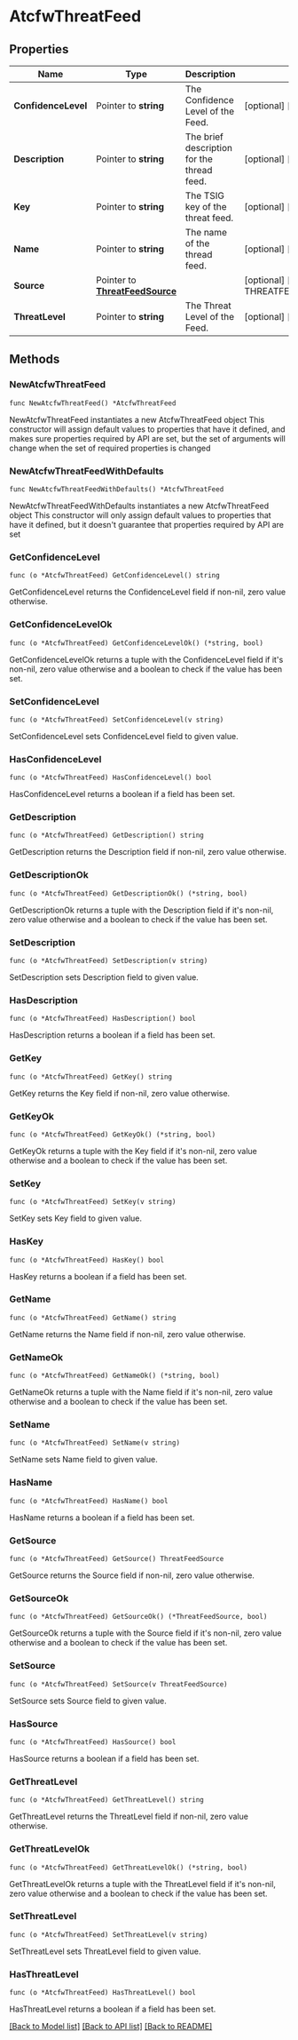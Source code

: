 # AtcfwThreatFeed

## Properties

Name | Type | Description | Notes
------------ | ------------- | ------------- | -------------
**ConfidenceLevel** | Pointer to **string** | The Confidence Level of the Feed. | [optional] [readonly] 
**Description** | Pointer to **string** | The brief description for the thread feed. | [optional] [readonly] 
**Key** | Pointer to **string** | The TSIG key of the threat feed. | [optional] [readonly] 
**Name** | Pointer to **string** | The name of the thread feed. | [optional] [readonly] 
**Source** | Pointer to [**ThreatFeedSource**](ThreatFeedSource.md) |  | [optional] [default to THREATFEEDSOURCE_INFOBLOX]
**ThreatLevel** | Pointer to **string** | The Threat Level of the Feed. | [optional] [readonly] 

## Methods

### NewAtcfwThreatFeed

`func NewAtcfwThreatFeed() *AtcfwThreatFeed`

NewAtcfwThreatFeed instantiates a new AtcfwThreatFeed object
This constructor will assign default values to properties that have it defined,
and makes sure properties required by API are set, but the set of arguments
will change when the set of required properties is changed

### NewAtcfwThreatFeedWithDefaults

`func NewAtcfwThreatFeedWithDefaults() *AtcfwThreatFeed`

NewAtcfwThreatFeedWithDefaults instantiates a new AtcfwThreatFeed object
This constructor will only assign default values to properties that have it defined,
but it doesn't guarantee that properties required by API are set

### GetConfidenceLevel

`func (o *AtcfwThreatFeed) GetConfidenceLevel() string`

GetConfidenceLevel returns the ConfidenceLevel field if non-nil, zero value otherwise.

### GetConfidenceLevelOk

`func (o *AtcfwThreatFeed) GetConfidenceLevelOk() (*string, bool)`

GetConfidenceLevelOk returns a tuple with the ConfidenceLevel field if it's non-nil, zero value otherwise
and a boolean to check if the value has been set.

### SetConfidenceLevel

`func (o *AtcfwThreatFeed) SetConfidenceLevel(v string)`

SetConfidenceLevel sets ConfidenceLevel field to given value.

### HasConfidenceLevel

`func (o *AtcfwThreatFeed) HasConfidenceLevel() bool`

HasConfidenceLevel returns a boolean if a field has been set.

### GetDescription

`func (o *AtcfwThreatFeed) GetDescription() string`

GetDescription returns the Description field if non-nil, zero value otherwise.

### GetDescriptionOk

`func (o *AtcfwThreatFeed) GetDescriptionOk() (*string, bool)`

GetDescriptionOk returns a tuple with the Description field if it's non-nil, zero value otherwise
and a boolean to check if the value has been set.

### SetDescription

`func (o *AtcfwThreatFeed) SetDescription(v string)`

SetDescription sets Description field to given value.

### HasDescription

`func (o *AtcfwThreatFeed) HasDescription() bool`

HasDescription returns a boolean if a field has been set.

### GetKey

`func (o *AtcfwThreatFeed) GetKey() string`

GetKey returns the Key field if non-nil, zero value otherwise.

### GetKeyOk

`func (o *AtcfwThreatFeed) GetKeyOk() (*string, bool)`

GetKeyOk returns a tuple with the Key field if it's non-nil, zero value otherwise
and a boolean to check if the value has been set.

### SetKey

`func (o *AtcfwThreatFeed) SetKey(v string)`

SetKey sets Key field to given value.

### HasKey

`func (o *AtcfwThreatFeed) HasKey() bool`

HasKey returns a boolean if a field has been set.

### GetName

`func (o *AtcfwThreatFeed) GetName() string`

GetName returns the Name field if non-nil, zero value otherwise.

### GetNameOk

`func (o *AtcfwThreatFeed) GetNameOk() (*string, bool)`

GetNameOk returns a tuple with the Name field if it's non-nil, zero value otherwise
and a boolean to check if the value has been set.

### SetName

`func (o *AtcfwThreatFeed) SetName(v string)`

SetName sets Name field to given value.

### HasName

`func (o *AtcfwThreatFeed) HasName() bool`

HasName returns a boolean if a field has been set.

### GetSource

`func (o *AtcfwThreatFeed) GetSource() ThreatFeedSource`

GetSource returns the Source field if non-nil, zero value otherwise.

### GetSourceOk

`func (o *AtcfwThreatFeed) GetSourceOk() (*ThreatFeedSource, bool)`

GetSourceOk returns a tuple with the Source field if it's non-nil, zero value otherwise
and a boolean to check if the value has been set.

### SetSource

`func (o *AtcfwThreatFeed) SetSource(v ThreatFeedSource)`

SetSource sets Source field to given value.

### HasSource

`func (o *AtcfwThreatFeed) HasSource() bool`

HasSource returns a boolean if a field has been set.

### GetThreatLevel

`func (o *AtcfwThreatFeed) GetThreatLevel() string`

GetThreatLevel returns the ThreatLevel field if non-nil, zero value otherwise.

### GetThreatLevelOk

`func (o *AtcfwThreatFeed) GetThreatLevelOk() (*string, bool)`

GetThreatLevelOk returns a tuple with the ThreatLevel field if it's non-nil, zero value otherwise
and a boolean to check if the value has been set.

### SetThreatLevel

`func (o *AtcfwThreatFeed) SetThreatLevel(v string)`

SetThreatLevel sets ThreatLevel field to given value.

### HasThreatLevel

`func (o *AtcfwThreatFeed) HasThreatLevel() bool`

HasThreatLevel returns a boolean if a field has been set.


[[Back to Model list]](../README.md#documentation-for-models) [[Back to API list]](../README.md#documentation-for-api-endpoints) [[Back to README]](../README.md)


